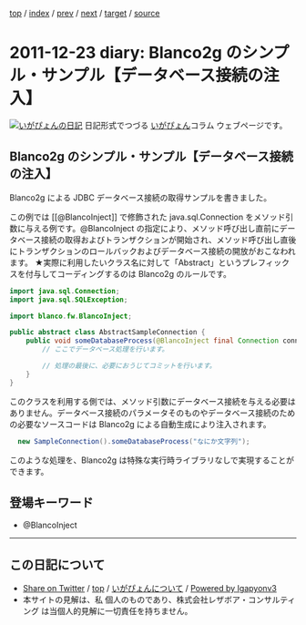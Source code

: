 [top](../index.html) 
 / [index](index.html) 
 / [prev](ig111217.html) 
 / [next](ig111224.html) 
 / [target](https://www.igapyon.jp/igapyon/diary/2011/ig111223.html) 
 / [source](https://github.com/igapyon/diary/blob/master/2011/ig111223.src.md) 

2011-12-23 diary: Blanco2g のシンプル・サンプル【データベース接続の注入】
=====================================================================================================
[![いがぴょんの日記](https://www.igapyon.jp/igapyon/diary/images/iga200306s.jpg "いがぴょん")](https://www.igapyon.jp/igapyon/diary/memo/memoigapyon.html) 日記形式でつづる [いがぴょん](https://www.igapyon.jp/igapyon/diary/memo/memoigapyon.html)コラム ウェブページです。

## Blanco2g のシンプル・サンプル【データベース接続の注入】

Blanco2g による JDBC データベース接続の取得サンプルを書きました。

この例では [[@BlancoInject]] で修飾された java.sql.Connection をメソッド引数に与える例です。@BlancoInject の指定により、メソッド呼び出し直前にデータベース接続の取得およびトランザクションが開始され、メソッド呼び出し直後にトランザクションのロールバックおよびデータベース接続の開放がおこなわれます。
★実際に利用したいクラス名に対して「Abstract」というプレフィックスを付与してコーディングするのは Blanco2g のルールです。


```java
import java.sql.Connection;
import java.sql.SQLException;

import blanco.fw.BlancoInject;

public abstract class AbstractSampleConnection {
    public void someDatabaseProcess(@BlancoInject final Connection conn, final String strArg0) throws SQLException {
        // ここでデータベース処理を行います。

        // 処理の最後に、必要におうじてコミットを行います。
    }
}
```


このクラスを利用する側では、メソッド引数にデータベース接続を与える必要はありません。データベース接続のパラメータそのものやデータベース接続のための必要なソースコードは Blanco2g による自動生成により注入されます。

```java
  new SampleConnection().someDatabaseProcess("なにか文字列");
```


このような処理を、Blanco2g は特殊な実行時ライブラリなしで実現することができます。

## 登場キーワード

* @BlancoInject

----------------------------------------------------------------------------------------------------

## この日記について

* [Share on Twitter](https://twitter.com/intent/tweet?hashtags=igapyon%2Cdiary%2C%E3%81%84%E3%81%8C%E3%81%B4%E3%82%87%E3%82%93%2C%40BlancoInject&text=Blanco2g+%E3%81%AE%E3%82%B7%E3%83%B3%E3%83%97%E3%83%AB%E3%83%BB%E3%82%B5%E3%83%B3%E3%83%97%E3%83%AB%E3%80%90%E3%83%87%E3%83%BC%E3%82%BF%E3%83%99%E3%83%BC%E3%82%B9%E6%8E%A5%E7%B6%9A%E3%81%AE%E6%B3%A8%E5%85%A5%E3%80%91&url=https%3A%2F%2Fwww.igapyon.jp%2Figapyon%2Fdiary%2F2011%2Fig111223.html) / [top](../index.html) / [いがぴょんについて](https://www.igapyon.jp/igapyon/diary/memo/memoigapyon.html) / [Powered by Igapyonv3](https://github.com/igapyon/igapyonv3)
* 本サイトの見解は、私 個人のものであり、株式会社レザボア・コンサルティング は当個人的見解に一切責任を持ちません。 

